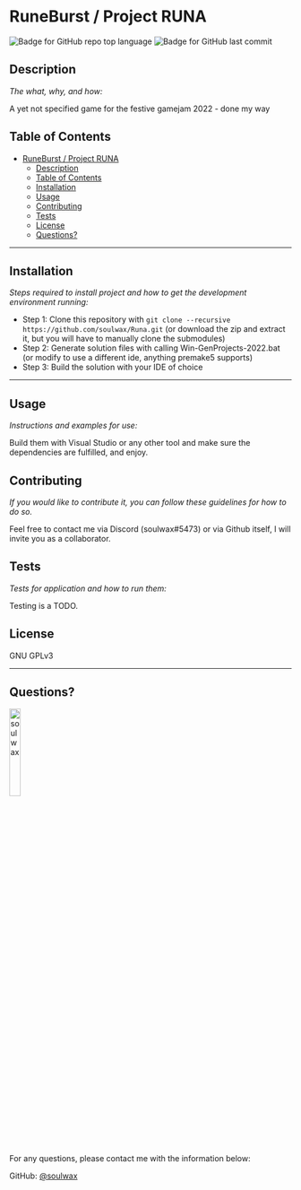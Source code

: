 # RuneBurst / Project RUNA

  ![Badge for GitHub repo top language](https://img.shields.io/github/languages/top/soulwax/Runa?style=flat&logo=appveyor) ![Badge for GitHub last commit](https://img.shields.io/github/last-commit/soulwax/Runa?style=flat&logo=appveyor)

  ## Description

  *The what, why, and how:*

  A yet not specified game for the festive gamejam 2022 - done my way

  ## Table of Contents
- [RuneBurst / Project RUNA](#runeburst--project-runa)
	- [Description](#description)
	- [Table of Contents](#table-of-contents)
	- [Installation](#installation)
	- [Usage](#usage)
	- [Contributing](#contributing)
	- [Tests](#tests)
	- [License](#license)
	- [Questions?](#questions)
---
  ## Installation

  *Steps required to install project and how to get the development environment running:*

  - Step 1: Clone this repository with `git clone --recursive https://github.com/soulwax/Runa.git` (or download the zip and extract it, but you will have to manually clone the submodules)
  - Step 2: Generate solution files with calling Win-GenProjects-2022.bat (or modify to use a different ide, anything premake5 supports)
  - Step 3: Build the solution with your IDE of choice
---


  ## Usage

  *Instructions and examples for use:*

  Build them with Visual Studio or any other tool and make sure the dependencies are fulfilled, and enjoy.

  ## Contributing

  *If you would like to contribute it, you can follow these guidelines for how to do so.*

  Feel free to contact me via Discord (soulwax#5473) or via Github itself, I will invite you as a collaborator.

  ## Tests

  *Tests for application and how to run them:*

  Testing is a TODO.

  ## License

  GNU GPLv3

  ---

  ## Questions?

  <img src="https://avatars.githubusercontent.com/u/4641493?v=4" alt="soulwax" width="20%" />

  For any questions, please contact me with the information below:

  GitHub: [@soulwax](https://api.github.com/users/soulwax)
